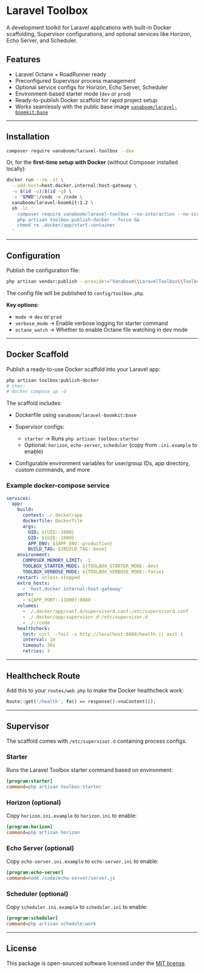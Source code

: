 # Laravel Toolbox

A development toolkit for Laravel applications with built-in Docker scaffolding, Supervisor configurations, and optional services like Horizon, Echo Server, and Scheduler.

## Features

* Laravel Octane + RoadRunner ready
* Preconfigured Supervisor process management
* Optional service configs for Horizon, Echo Server, Scheduler
* Environment-based starter mode (`dev` or `prod`)
* Ready-to-publish Docker scaffold for rapid project setup
* Works seamlessly with the public base image [`vanaboom/laravel-boomkit:base`](https://hub.docker.com/r/vanaboom/laravel-boomkit)

---

## Installation

```bash
composer require vanaboom/laravel-toolbox --dev
```

Or, for the **first-time setup with Docker** (without Composer installed locally):

```bash
docker run --rm -it \
  --add-host=host.docker.internal:host-gateway \
  -u $(id -u):$(id -g) \
  -v "$PWD":/code -w /code \
  vanaboom/laravel-boomkit:1.2 \
  sh -lc '
    composer require vanaboom/laravel-toolbox --no-interaction --no-scripts &&
    php artisan toolbox:publish-docker --force &&
    chmod +x .docker/app/start-container
  '

```

---

## Configuration

Publish the configuration file:

```bash
php artisan vendor:publish --provider="Vanaboom\\LaravelToolbox\\ToolboxServiceProvider" --tag="config"
```

The config file will be published to `config/toolbox.php`.

**Key options:**

* `mode` → `dev` or `prod`
* `verbose_mode` → Enable verbose logging for starter command
* `octane_watch` → Whether to enable Octane file watching in dev mode

---

## Docker Scaffold

Publish a ready-to-use Docker scaffold into your Laravel app:

```bash
php artisan toolbox:publish-docker
# then:
# docker compose up -d
```

The scaffold includes:

* Dockerfile using `vanaboom/laravel-boomkit:base`
* Supervisor configs:

  * `starter` → Runs `php artisan toolbox:starter`
  * Optional: `horizon`, `echo-server`, `scheduler` (copy from `.ini.example` to enable)
* Configurable environment variables for user/group IDs, app directory, custom commands, and more

### Example docker-compose service

```yaml
services:
  app:
    build:
      context: ./.docker/app
      dockerfile: Dockerfile
      args:
        UID: ${UID:-1000}
        GID: ${GID:-1000}
        APP_ENV: ${APP_ENV:-production}
        BUILD_TAG: ${BUILD_TAG:-base}
    environment:
      COMPOSER_MEMORY_LIMIT: -1
      TOOLBOX_STARTER_MODE: ${TOOLBOX_STARTER_MODE:-dev}
      TOOLBOX_VERBOSE_MODE: ${TOOLBOX_VERBOSE_MODE:-false}
    restart: unless-stopped
    extra_hosts:
      - 'host.docker.internal:host-gateway'
    ports:
      - ${APP_PORT:-11000}:8888
    volumes:
      - ./.docker/app/conf.d/supervisord.conf:/etc/supervisord.conf
      - ./.docker/app/supervisor.d:/etc/supervisor.d
      - ./:/code
    healthcheck:
      test: curl --fail -s http://localhost:8888/health || exit 1
      interval: 1m
      timeout: 30s
      retries: 3
```

---

## Healthcheck Route

Add this to your `routes/web.php` to make the Docker healthcheck work:

```php
Route::get('/health', fn() => response()->noContent());
```

---

## Supervisor

The scaffold comes with `/etc/supervisor.d` containing process configs.

### Starter

Runs the Laravel Toolbox starter command based on environment:

```ini
[program:starter]
command=php artisan toolbox:starter
```

### Horizon (optional)

Copy `horizon.ini.example` to `horizon.ini` to enable:

```ini
[program:horizon]
command=php artisan horizon
```

### Echo Server (optional)

Copy `echo-server.ini.example` to `echo-server.ini` to enable:

```ini
[program:echo-server]
command=node /code/echo-server/server.js
```

### Scheduler (optional)

Copy `scheduler.ini.example` to `scheduler.ini` to enable:

```ini
[program:scheduler]
command=php artisan schedule:work
```

---

## License

This package is open-sourced software licensed under the [MIT license](LICENSE).
